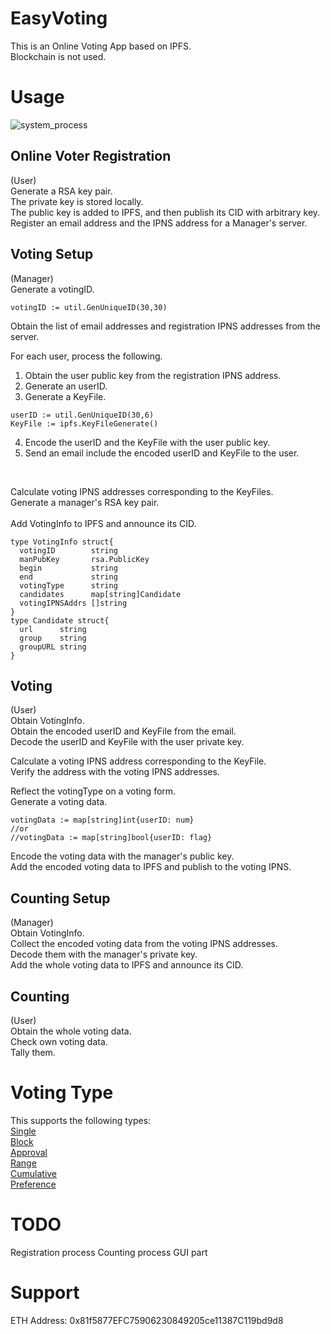 # EasyVoting
This is an Online Voting App based on IPFS.<br>
Blockchain is not used.<br>


# Usage
<img alt="system_process" src="https://github.com/m-vlanbdg2ln52gla/EasyVoting/blob/main/system_process.png"><br>
## Online Voter Registration
(User)<br>
Generate a RSA key pair.<br>
The private key is stored locally.<br>
The public key is added to IPFS, and then publish its CID with arbitrary key.<br>
Register an email address and the IPNS address for a Manager's server.<br>

## Voting Setup
(Manager)<br>
Generate a votingID.<br>

```
votingID := util.GenUniqueID(30,30)
```

Obtain the list of email addresses and registration IPNS addresses from the server.<br> 

For each user, process the following.<br>
1. Obtain the user public key from the registration IPNS address.<br>
2. Generate an userID.<br>
3. Generate a KeyFile.<br>

```
userID := util.GenUniqueID(30,6)
KeyFile := ipfs.KeyFileGenerate()
```

4. Encode the userID and the KeyFile with the user public key.<br>
5. Send an email include the encoded userID and KeyFile to the user.<br>
<br>

Calculate voting IPNS addresses corresponding to the KeyFiles.<br>
Generate a manager's RSA key pair.<br>
<br>
Add VotingInfo to IPFS and announce its CID.<br>

```
type VotingInfo struct{  
  votingID        string   
  manPubKey       rsa.PublicKey  
  begin           string  
  end             string  
  votingType      string  
  candidates      map[string]Candidate  
  votingIPNSAddrs []string  
}  
type Candidate struct{  
  url      string  
  group    string  
  groupURL string  
}  
```

## Voting
(User)<br>
Obtain VotingInfo.<br>
Obtain the encoded userID and KeyFile from the email.<br>
Decode the userID and KeyFile with the user private key.<br>

Calculate a voting IPNS address corresponding to the KeyFile.<br>
Verify the address with the voting IPNS addresses.<br>

Reflect the votingType on a voting form.<br>
Generate a voting data.<br>

```
votingData := map[string]int{userID: num}
//or  
//votingData := map[string]bool{userID: flag}  

```

Encode the voting data with the manager's public key.<br> 
Add the encoded voting data to IPFS and publish to the voting IPNS.<br>

## Counting Setup
(Manager)<br>
Obtain VotingInfo.<br>
Collect the encoded voting data from the voting IPNS addresses.<br>
Decode them with the manager's private key.<br>
Add the whole voting data to IPFS and announce its CID.<br>
   
## Counting
(User)<br>
Obtain the whole voting data.<br>
Check own voting data.<br>
Tally them.<br>

# Voting Type
This supports the following types:  
[Single](https://en.wikipedia.org/wiki/Single_transferable_vote)  
[Block](https://en.wikipedia.org/wiki/Multiple_non-transferable_vote)  
[Approval](https://en.wikipedia.org/wiki/Approval_voting)  
[Range](https://en.wikipedia.org/wiki/Score_voting)  
[Cumulative](https://en.wikipedia.org/wiki/Cumulative_voting)  
[Preference](https://en.wikipedia.org/wiki/Ranked_voting)  


# TODO
Registration process
Counting process
GUI part

# Support


ETH Address: 0x81f5877EFC75906230849205ce11387C119bd9d8
